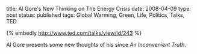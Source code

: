 title: Al Gore's New Thinking on The Energy Crisis
date: 2008-04-09
type: post
status: published
tags: Global Warming, Green, Life, Politics, Talks, TED


{% embedly http://www.ted.com/talks/view/id/243 %}

Al Gore presents some new thoughts of his since _An Inconvenient Truth_. 
